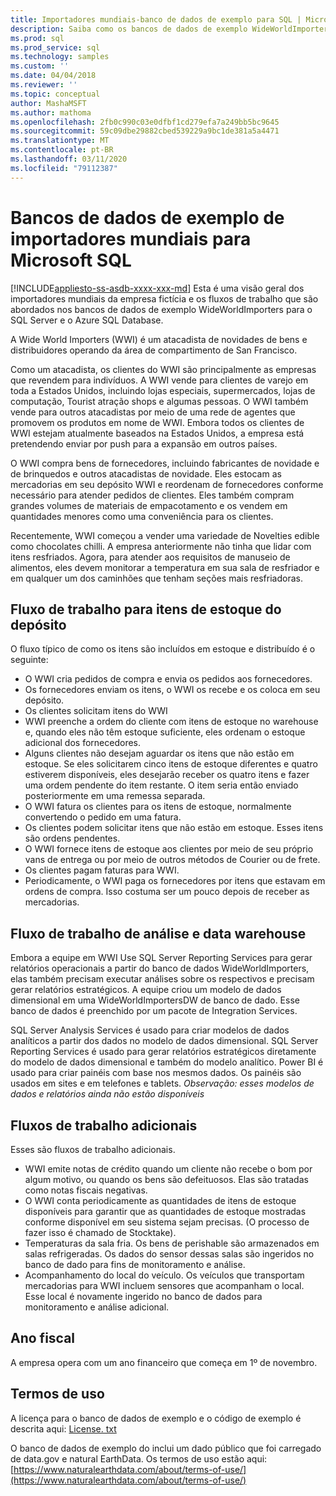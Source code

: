 ```yaml
---
title: Importadores mundiais-banco de dados de exemplo para SQL | Microsoft Docs
description: Saiba como os bancos de dados de exemplo WideWorldImporters dão suporte aos fluxos de trabalho da empresa fictícia WideWorldImporters.
ms.prod: sql
ms.prod_service: sql
ms.technology: samples
ms.custom: ''
ms.date: 04/04/2018
ms.reviewer: ''
ms.topic: conceptual
author: MashaMSFT
ms.author: mathoma
ms.openlocfilehash: 2fb0c990c03e0dfbf1cd279efa7a249bb5bc9645
ms.sourcegitcommit: 59c09dbe29882cbed539229a9bc1de381a5a4471
ms.translationtype: MT
ms.contentlocale: pt-BR
ms.lasthandoff: 03/11/2020
ms.locfileid: "79112387"
---
```

# <a name="wide-world-importers-sample-databases-for-microsoft-sql"></a>Bancos de dados de exemplo de importadores mundiais para Microsoft SQL
[!INCLUDE[appliesto-ss-asdb-xxxx-xxx-md](../includes/appliesto-ss-asdb-xxxx-xxx-md.md)]
Esta é uma visão geral dos importadores mundiais da empresa fictícia e os fluxos de trabalho que são abordados nos bancos de dados de exemplo WideWorldImporters para o SQL Server e o Azure SQL Database.  

A Wide World Importers (WWI) é um atacadista de novidades de bens e distribuidores operando da área de compartimento de San Francisco.

Como um atacadista, os clientes do WWI são principalmente as empresas que revendem para indivíduos. A WWI vende para clientes de varejo em toda a Estados Unidos, incluindo lojas especiais, supermercados, lojas de computação, Tourist atração shops e algumas pessoas. O WWI também vende para outros atacadistas por meio de uma rede de agentes que promovem os produtos em nome de WWI. Embora todos os clientes de WWI estejam atualmente baseados na Estados Unidos, a empresa está pretendendo enviar por push para a expansão em outros países.

O WWI compra bens de fornecedores, incluindo fabricantes de novidade e de brinquedos e outros atacadistas de novidade. Eles estocam as mercadorias em seu depósito WWI e reordenam de fornecedores conforme necessário para atender pedidos de clientes. Eles também compram grandes volumes de materiais de empacotamento e os vendem em quantidades menores como uma conveniência para os clientes.

Recentemente, WWI começou a vender uma variedade de Novelties edible como chocolates chilli.  A empresa anteriormente não tinha que lidar com itens resfriados. Agora, para atender aos requisitos de manuseio de alimentos, eles devem monitorar a temperatura em sua sala de resfriador e em qualquer um dos caminhões que tenham seções mais resfriadoras.

## <a name="workflow-for-warehouse-stock-items"></a>Fluxo de trabalho para itens de estoque do depósito

O fluxo típico de como os itens são incluídos em estoque e distribuído é o seguinte:
- O WWI cria pedidos de compra e envia os pedidos aos fornecedores.
- Os fornecedores enviam os itens, o WWI os recebe e os coloca em seu depósito.
- Os clientes solicitam itens do WWI
- WWI preenche a ordem do cliente com itens de estoque no warehouse e, quando eles não têm estoque suficiente, eles ordenam o estoque adicional dos fornecedores.
- Alguns clientes não desejam aguardar os itens que não estão em estoque. Se eles solicitarem cinco itens de estoque diferentes e quatro estiverem disponíveis, eles desejarão receber os quatro itens e fazer uma ordem pendente do item restante. O item seria então enviado posteriormente em uma remessa separada.
- O WWI fatura os clientes para os itens de estoque, normalmente convertendo o pedido em uma fatura.
- Os clientes podem solicitar itens que não estão em estoque. Esses itens são ordens pendentes.
- O WWI fornece itens de estoque aos clientes por meio de seu próprio vans de entrega ou por meio de outros métodos de Courier ou de frete.
- Os clientes pagam faturas para WWI.
- Periodicamente, o WWI paga os fornecedores por itens que estavam em ordens de compra. Isso costuma ser um pouco depois de receber as mercadorias.

## <a name="data-warehouse-and-analysis-workflow"></a>Fluxo de trabalho de análise e data warehouse

Embora a equipe em WWI Use SQL Server Reporting Services para gerar relatórios operacionais a partir do banco de dados WideWorldImporters, elas também precisam executar análises sobre os respectivos e precisam gerar relatórios estratégicos. A equipe criou um modelo de dados dimensional em uma WideWorldImportersDW de banco de dado. Esse banco de dados é preenchido por um pacote de Integration Services.

SQL Server Analysis Services é usado para criar modelos de dados analíticos a partir dos dados no modelo de dados dimensional. SQL Server Reporting Services é usado para gerar relatórios estratégicos diretamente do modelo de dados dimensional e também do modelo analítico. Power BI é usado para criar painéis com base nos mesmos dados. Os painéis são usados em sites e em telefones e tablets. *Observação: esses modelos de dados e relatórios ainda não estão disponíveis*

## <a name="additional-workflows"></a>Fluxos de trabalho adicionais

Esses são fluxos de trabalho adicionais.
- WWI emite notas de crédito quando um cliente não recebe o bom por algum motivo, ou quando os bens são defeituosos. Elas são tratadas como notas fiscais negativas.
- O WWI conta periodicamente as quantidades de itens de estoque disponíveis para garantir que as quantidades de estoque mostradas conforme disponível em seu sistema sejam precisas. (O processo de fazer isso é chamado de Stocktake).
- Temperaturas da sala fria. Os bens de perishable são armazenados em salas refrigeradas. Os dados do sensor dessas salas são ingeridos no banco de dado para fins de monitoramento e análise.
- Acompanhamento do local do veículo. Os veículos que transportam mercadorias para WWI incluem sensores que acompanham o local. Esse local é novamente ingerido no banco de dados para monitoramento e análise adicional.

## <a name="fiscal-year"></a>Ano fiscal

A empresa opera com um ano financeiro que começa em 1º de novembro.

## <a name="terms-of-use"></a>Termos de uso

A licença para o banco de dados de exemplo e o código de exemplo é descrita aqui: [License. txt](https://github.com/Microsoft/sql-server-samples/blob/master/license.txt)

O banco de dados de exemplo do inclui um dado público que foi carregado de data.gov e natural EarthData. Os termos de uso estão aqui:[https://www.naturalearthdata.com/about/terms-of-use/](https://www.naturalearthdata.com/about/terms-of-use/)
